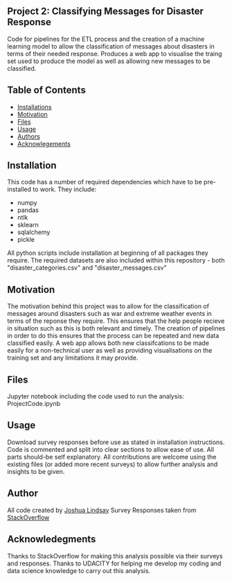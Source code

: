 ## Project 2: Classifying Messages for Disaster Response
Code for pipelines for the ETL process and the creation of a machine learning model to allow the classification of messages about disasters in terms of their needed response. Produces a web app to visualise the traing set used to produce the model as well as allowing new messages to be classified. 

Table of Contents 
---

- [Installations](#installation)
- [Motivation](#motivation)
- [Files](#files)
- [Usage](#Usage)
- [Authors](#authors)
- [Acknowlegements](#acknowledgements) 

## Installation
This code has a number of required dependencies which have to be pre-installed to work. They include:

- numpy
- pandas
- ntlk
- sklearn
- sqlalchemy
- pickle

All python scripts include installation at beginning of all packages they require. The required datasets are also included within this repository - both "disaster_categories.csv" and "disaster_messages.csv"

## Motivation 
The motivation behind this project was to allow for the classification of messages around disasters such as war and extreme weather events in terms of the reponse they require. This ensures that the help people recieve in situation such as this is both relevant and timely. The creation of pipelines in order to do this ensures that the process can be repeated and new data classified easily. A web app allows both new classifcations to be made easily for a non-technical user as well as providing visualisations on the training set and any limitations it may provide. 

## Files 
Jupyter notebook including the code used to run the analysis: ProjectCode.ipynb


## Usage
Download survey responses before use as stated in installation instructions. 
Code is commented and split into clear sections to allow ease of use. All parts should-be self explanatory. All contributions are welcome using the existing files (or added more recent surveys) to allow further analysis and insights to be given.

## Author

All code created by [Joshua Lindsay](https://github.com/josh-lindsay2023)
Survey Responses taken from [StackOverflow](https://insights.stackoverflow.com/survey)

## Acknowledegments

Thanks to StackOverflow for making this analysis possible via their surveys and responses. Thanks to UDACITY for helping me develop my coding and data science knowledge to carry out this analysis. 
